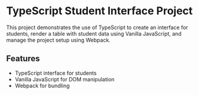 # TypeScript Student Interface Project
This project demonstrates the use of TypeScript to create an interface for students, render a table with student data using Vanilla JavaScript, and manage the project setup using Webpack.

## Features
- TypeScript interface for students
- Vanilla JavaScript for DOM manipulation
- Webpack for bundling
